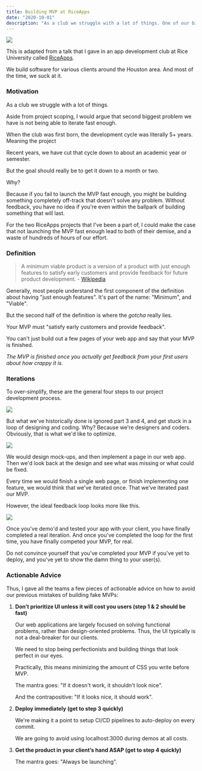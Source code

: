 ```yaml
---
title: Building MVP at RiceApps
date: "2020-10-01"
description: "As a club we struggle with a lot of things. One of our biggest problems is not being able to iterate fast enough."
---
```


![](https://i.imgflip.com/2siu6l.jpg)


This is adapted from a talk that I gave in an app development club at Rice University called [RiceApps](riceapps.org).

We build software for various clients around the Houston area. And most of the time, we suck at it. 

### Motivation

As a club we struggle with a lot of things. 

Aside from project scoping, I would argue that second biggest problem we have is not being able to iterate fast enough. 

When the club was first born, the development cycle was literally 5+ years. Meaning the project

Recent years, we have cut that cycle down to about an academic year or semester.

But the goal should really be to get it down to a month or two.

Why?

Because if you fail to launch the MVP fast enough, you might be building something completely off-track that doesn't solve any problem. Without feedback, you have no idea if you're even within the ballpark of building something that will last.

For the two RiceApps projects that I've been a part of, I could make the case that not launching the MVP fast enough lead to both of their demise, and a waste of hundreds of hours of our effort.

### Definition

> A minimum viable product is a version of a product with just enough features to satisfy early customers and provide feedback for future product development. - [Wikipedia](https://en.wikipedia.org/wiki/Minimum_viable_product)

Generally, most people understand the first component of the definition about having "just enough features". It's part of the name: "Minimum", and "Viable".

But the second half of the definition is where the *gotcha* really lies. 

Your MVP must "satisfy early customers and provide feedback".

You can't just build out a few pages of your web app and say that your MVP is finished. 

*The MVP is finished once you actually get feedback from your first users about how crappy it is.*

### Iterations

To over-simplify, these are the general four steps to our project development process.

![](https://i.imgur.com/2GUKOnN.png)

But what we've historically done is ignored part 3 and 4, and get stuck in a loop of designing and coding. Why? Because we're designers and coders. Obviously, that is what we'd like to optimize.

![](https://i.imgur.com/pzeVmpd.png)

We would design mock-ups, and then implement a page in our web app. Then we'd look back at the design and see what was missing or what could be fixed.

Every time we would finish a single web page, or finish implementing one feature, we would think that we've iterated once. That we've iterated past our MVP.

However, the ideal feedback loop looks more like this.

![](https://i.imgur.com/Eg9IurC.png)

Once you've demo'd and tested your app with your client, you have finally completed a real iteration. And once you've completed the loop for the first time, you have finally competed your MVP, for real.

Do not convince yourself that you've completed your MVP if you've yet to deploy, and you've yet to show the damn thing to your user(s).

### Actionable Advice

Thus, I gave all the teams a few pieces of actionable advice on how to avoid our previous mistakes of building fake MVPs:

1. **Don’t prioritize UI unless it will cost you users (step 1 & 2 should be fast)**

    Our web applications are largely focused on solving functional problems, rather than design-oriented problems. Thus, the UI typically is not a deal-breaker for our clients. 

    We need to stop being perfectionists and building things that look perfect in our eyes. 

    Practically, this means minimizing the amount of CSS you write before MVP.

    The mantra goes: "If it doesn't work, it shouldn't look nice".

    And the contrapositive: "If it looks nice, it should work".

2. **Deploy immediately (get to step 3 quickly)**

    We're making it a point to setup CI/CD pipelines to auto-deploy on every commit.

    We are going to avoid using localhost:3000 during demos at all costs.

3. **Get the product in your client’s hand ASAP (get to step 4 quickly)**

    The mantra goes: "Always be launching".